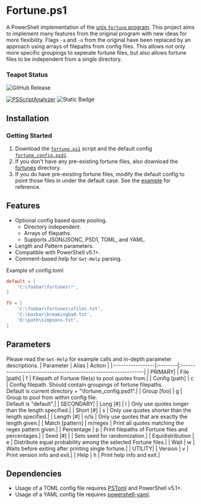 # Fortune.ps1

A PowerShell implementation of the [unix `fortune` program](https://www.wikipedia.org/wiki/Fortune_(Unix)). This project aims to implement many features from the original program with new ideas for more flexibility. Flags `-a` and `-o` from the original have been replaced by an approach using arrays of filepaths from config files. This allows not only more specific groupings to seperate fortune files, but also allows fortune files to be independent from a single directory.

### Teapot Status
![GitHub Release](https://img.shields.io/github/v/release/josephwhite/Fortune.ps1)

[![PSScriptAnalyzer](https://github.com/josephwhite/Fortune.ps1/actions/workflows/powershell.yml/badge.svg)](https://github.com/josephwhite/Fortune.ps1/actions/workflows/powershell.yml)
![Static Badge](https://img.shields.io/badge/LICENSE-AGPL_3.0_only-blue)

## Installation

### Getting Started

1. Download the [`fortune.ps1`](./fortune.ps1) script and the default config [`fortune_config.psd1`](./fortune_config.psd1).
2. If you don't have any pre-existing fortune files, also download the [fortunes](./fortunes/) directory.
3. If you do have pre-existing fortune files, modify the default config to point those files in under the default case. See the [example](./configs/example_config.psd1) for reference.

## Features

- Optional config based quote pooling.
	-  Directory independent.
	-  Arrays of filepaths.
	-  Supports JSON/JSONC, PSD1, TOML, and YAML.
- Length and Pattern parameters.
- Compatible with PowerShell v5.1+.
- Comment-based help for `Get-Help` parsing.

Example of config.toml
```toml
default = [
	'C:\foobar\fortunes\*',
]

TV = [
	'C:\foobar\fortunes\xfiles.txt',
	'C:\bazbar\breakingbad.txt',
	'D:\path\simpsons.txt',
]
```

## Parameters

Please read the `Get-Help` for example calls and in-depth parameter descriptions.
| Parameter        | Alias   | Action                                                         |
|:-----------------|:--------|:---------------------------------------------------------------|
| PRIMARY|
| File [path]      | f       | Filepath of Fortune file(s) to pool quotes from.|
| Config [path]    | c       | Config filepath. Should contain groupings of fortune filepaths.<br> Default is current directory + "\fortune_config.psd1".|
| Group [foo]      | g       | Group to pool from within config file.<br> Default is "default".|
| SECONDARY|
| Long [#]         | l       | Only use quotes longer than the length specified.|
| Short [#]        | s       | Only use quotes shorter than the length specified.|
| Length [#]       | n/ls    | Only use quotes that are exactly the length given.|
| Match [pattern]  | m/regex | Print all quotes matching the regex pattern given.|
| Percentage       | p       | Print filepaths of Fortune files and percentages.|
| Seed [#]         |         | Sets seed for randomization.|
| Equidistribution | e       | Distribute equal probability among the selected Fortune files.|
| Wait             | w       | Waits before exiting after printing single fortune.|
| UTILITY|
| Version          | v       | Print version info and exit.|
| Help             | h       | Print help info and exit.|

## Dependencies
- Usage of a TOML config file requires [PSToml](https://github.com/jborean93/PSToml) and PowerShell v5.1+.
- Usage of a YAML config file requires [powershell-yaml](https://github.com/cloudbase/powershell-yaml).
